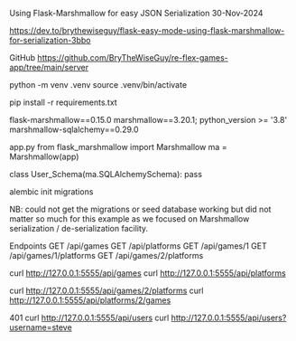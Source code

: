 Using Flask-Marshmallow for easy JSON Serialization
30-Nov-2024

https://dev.to/brythewiseguy/flask-easy-mode-using-flask-marshmallow-for-serialization-3bbo

GitHub
https://github.com/BryTheWiseGuy/re-flex-games-app/tree/main/server


python -m venv .venv
source .venv/bin/activate

pip install -r requirements.txt

flask-marshmallow==0.15.0
marshmallow==3.20.1; python_version >= '3.8'
marshmallow-sqlalchemy==0.29.0


app.py
from flask_marshmallow import Marshmallow
ma = Marshmallow(app)

class User_Schema(ma.SQLAlchemySchema):
    pass


alembic init migrations

NB: could not get the migrations or seed database working
but did not matter so much for this example as we focused
on Marshmallow serialization / de-serialization facility.


Endpoints
GET /api/games
GET /api/platforms
GET /api/games/1
GET /api/games/1/platforms
GET /api/games/2/platforms


curl http://127.0.0.1:5555/api/games
curl http://127.0.0.1:5555/api/platforms

curl http://127.0.0.1:5555/api/games/2/platforms
curl http://127.0.0.1:5555/api/platforms/2/games

401
curl http://127.0.0.1:5555/api/users
curl http://127.0.0.1:5555/api/users?username=steve


